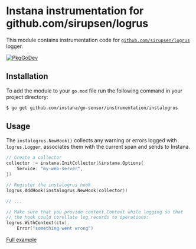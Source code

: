 Instana instrumentation for github.com/sirupsen/logrus
======================================================

This module contains instrumentation code for [`github.com/sirupsen/logrus`](https://github.com/sirupsen/logrus) logger.

[![PkgGoDev](https://pkg.go.dev/badge/github.com/instana/go-sensor/instrumentation/instalogrus)][godoc]

Installation
------------

To add the module to your `go.mod` file run the following command in your project directory:

```bash
$ go get github.com/instana/go-sensor/instrumentation/instalogrus
```

Usage
-----

The `instalogrus.NewHook()` collects any warning or errors logged with `logrus.Logger`, associates them with the current span
and sends to Instana.

```go
// Create a collector
collector := instana.InitCollector(&instana.Options{
	Service: "my-web-server",
})

// Register the instalogrus hook
logrus.AddHook(instalogrus.NewHook(collector))

// ...

// Make sure that you provide context.Context while logging so that
// the hook could corellate log records to operations:
logrus.WithContext(ctx).
	Error("something went wrong")
```
[Full example][fullExample]



[godoc]: https://pkg.go.dev/github.com/instana/go-sensor/instrumentation/instalogrus
[fullExample]: https://pkg.go.dev/github.com/instana/go-sensor/instrumentation/instalogrus#example-package
